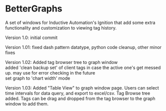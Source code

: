 # BetterGraphs
A set of windows for Inductive Automation's Ignition that add some extra functionality and customization to viewing tag history. 

Version 1.0: initial commit

Version 1.01: fixed dash pattern datatype, python code cleanup, other minor fixes

Version 1.02: 
Added tag browser tree to graph window <br />
added 'clean backup set' of client tags in case the active one's get messed up. may use for error checking in the future <br />
set graph to 'chart width' mode <br />

Version 1.03:
Added "Table View" to graph window page. Users can select time intervals for data query, and export to excel/csv. 
Tag Browse tree added. Tags can be drag and dropped from the tag browser to the graph window to add them. 
